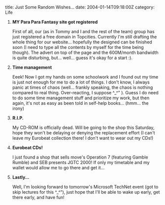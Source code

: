 title: Just Some Random Wishes…
date: 2004-01-14T09:18:00Z
category: Life

1. **MY Para Para Fantasy site got registered**

    First of all, our (as in Tommy and I and the rest of the team) group has just registered a free domain in Topcities. Currently I'm still drafting the whole thing for our website… hopefully the designed can be finished soon (I need to type all the contents by myself for the time being though). The advert on top of the page and the 600M/month bandwidth is quite disturbing, but… well… guess it's okay for a start :).

2. **Time management**

    Eeek! Now I got my hands on some schoolwork and I found out my time is just not enough for me to do a lot of things. I don't know, I always panic at times of chaos (well… frankly speaking, the chaos is nothing compared to real thing. Over-reacting, I suppose ^_^" ). Guess I do need to do some time management stuff and prioritize my work, but then again, it's not as easy as been told in self-help books… (hmm… the irony)

3. **R.I.P.**

    My CD-ROM is officially dead. Will be going to the shop this Saturday, hope they won't be delaying or denying the replacement effort (I can't leave my Eurobeat collection there! I don't want to wear out my CDs!)

4. **Eurobeat CDs!**

    I just found a shop that sells move's Operation 7 (featuring Gamble Rumble) and SEB presents JGTC 2000! If only my timetable and my wallet would allow me to go there and get it…

5. **Lastly…**

    Well, I'm looking forward to tomorrow's Microsoft TechNet event (got to skip lectures for this ^\_^"), just hope that I'll be able to wake up early, get there early, and have fun!
